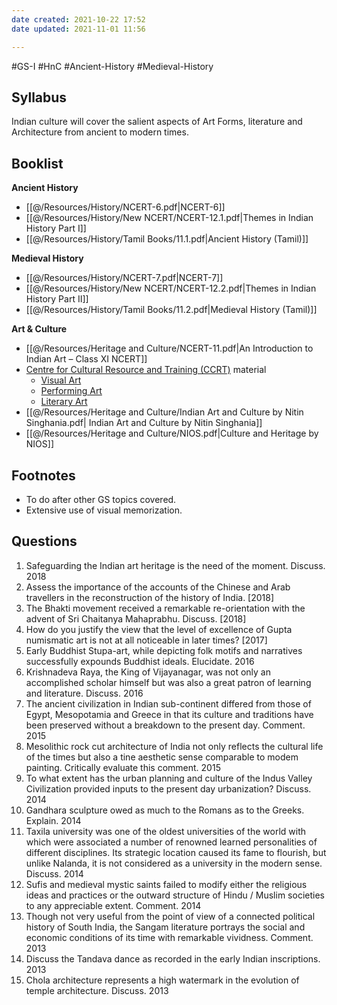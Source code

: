 ```yaml
---
date created: 2021-10-22 17:52
date updated: 2021-11-01 11:56

---
```


#GS-I #HnC #Ancient-History #Medieval-History

## Syllabus

Indian culture will cover the salient aspects of Art Forms, literature and Architecture from ancient to modern times.

## Booklist

**Ancient History**

- [[@/Resources/History/NCERT-6.pdf|NCERT-6]]
- [[@/Resources/History/New NCERT/NCERT-12.1.pdf|Themes in Indian History Part I]]
- [[@/Resources/History/Tamil Books/11.1.pdf|Ancient History (Tamil)]]

**Medieval History**

- [[@/Resources/History/NCERT-7.pdf|NCERT-7]]
- [[@/Resources/History/New NCERT/NCERT-12.2.pdf|Themes in Indian History Part II]]
- [[@/Resources/History/Tamil Books/11.2.pdf|Medieval History (Tamil)]]

**Art & Culture**

- [[@/Resources/Heritage and Culture/NCERT-11.pdf|An Introduction to Indian Art – Class XI NCERT]]
- [Centre for Cultural Resource and Training (CCRT)](http://ccrtindia.gov.in/) material
  - [Visual Art](http://ccrtindia.gov.in/visualarts.php)
  - [Performing Art](http://ccrtindia.gov.in/performingart.php)
  - [Literary Art](http://ccrtindia.gov.in/literaryarts.php)
- [[@/Resources/Heritage and Culture/Indian Art and Culture by Nitin Singhania.pdf| Indian Art and Culture by Nitin Singhania]]
- [[@/Resources/Heritage and Culture/NIOS.pdf|Culture and Heritage by NIOS]]

## Footnotes

- To do after other GS topics covered.
- Extensive use of visual memorization.

## Questions

1. Safeguarding the Indian art heritage is the need of the moment. Discuss. 2018
2. Assess the importance of the accounts of the Chinese and Arab travellers in the reconstruction of the history of India. [2018]
3. The Bhakti movement received a remarkable re-orientation with the advent of Sri Chaitanya Mahaprabhu. Discuss. [2018]
4. How do you justify the view that the level of excellence of Gupta numismatic art is not at all noticeable in later times? [2017]
5. Early Buddhist Stupa-art, while depicting folk motifs and narratives successfully expounds Buddhist ideals. Elucidate. 2016
6. Krishnadeva Raya, the King of Vijayanagar, was not only an accomplished scholar himself but was also a great patron of learning and literature. Discuss. 2016
7. The ancient civilization in Indian sub-continent differed from those of Egypt, Mesopotamia and Greece in that its culture and traditions have been preserved without a breakdown to the present day. Comment. 2015
8. Mesolithic rock cut architecture of India not only reflects the cultural life of the times but also a tine aesthetic sense comparable to modem painting. Critically evaluate this comment. 2015
9. To what extent has the urban planning and culture of the Indus Valley Civilization provided inputs to the present day urbanization? Discuss. 2014
10. Gandhara sculpture owed as much to the Romans as to the Greeks. Explain. 2014
11. Taxila university was one of the oldest universities of the world with which were associated a number of renowned learned personalities of different disciplines. Its strategic location caused its fame to flourish, but unlike Nalanda, it is not considered as a university in the modern sense. Discuss. 2014
12. Sufis and medieval mystic saints failed to modify either the religious ideas and practices or the outward structure of Hindu / Muslim societies to any appreciable extent. Comment. 2014
13. Though not very useful from the point of view of a connected political history of South India, the Sangam literature portrays the social and economic conditions of its time with remarkable vividness. Comment. 2013
14. Discuss the Tandava dance as recorded in the early Indian inscriptions. 2013
15. Chola architecture represents a high watermark in the evolution of temple architecture. Discuss. 2013
